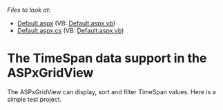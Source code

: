 <!-- default file list -->
*Files to look at*:

* [Default.aspx](./CS/TimeSpanColumn/Default.aspx) (VB: [Default.aspx.vb](./VB/TimeSpanColumn/Default.aspx.vb))
* [Default.aspx.cs](./CS/TimeSpanColumn/Default.aspx.cs) (VB: [Default.aspx.vb](./VB/TimeSpanColumn/Default.aspx.vb))
<!-- default file list end -->
# The TimeSpan data support in the ASPxGridView


<p>The ASPxGridView can display, sort and filter TimeSpan values. Here is a simple test project.</p>

<br/>


